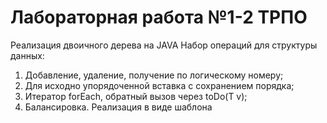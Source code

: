 # Лабораторная работа №1-2 ТРПО
Реализация двоичного дерева на JAVA
Набор операций для структуры данных:
1) Добавление, удаление, получение по логическому номеру;
2) Для исходно упорядоченной вставка с сохранением порядка;
3) Итератор forEach, обратный вызов через toDo(T v);
4) Балансировка.
Реализация в виде шаблона
